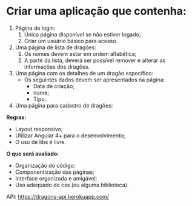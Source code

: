# Criar uma aplicação que contenha​:
1.  Página de login:
    1. Única página disponível se não estiver logado;
    1. Criar um usuário básico para acesso.
1.  Uma página de lista de dragões:
    1.  Os nomes devem estar em ordem alfabética;
    1.  A partir da lista, deverá ser possível remover e alterar as informações dos dragões.
1.  Uma página com os detalhes de um dragão específico:
    *  Os seguintes dados devem ser apresentados na página:
        *  Data de criação;
        *  nome;
        *  Tipo.
1.  Uma página para cadastro de dragões:

**Regras:**
*   Layout responsivo;
*   Utilizar Angular 4+ para o desenvolvimento;
*   O uso de libs é livre.

**O que será avaliado:**

*   Organização do código;
*   Componentização das páginas;
*   Interface organizada e amigável;
*   Uso adequado do css (ou alguma biblioteca).

API​: https://dragons-api.herokuapp.com/